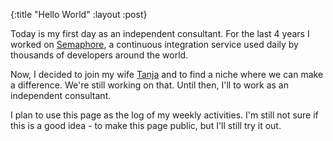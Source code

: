 {:title "Hello World"
 :layout :post}

Today is my first day as an independent consultant. For the last 4 years I
worked on [Semaphore](https://semaphoreci.com), a continuous integration service
used daily by thousands of developers around the world.

Now, I decided to join my wife [Tanja](http://hackberry.co) and to find a niche
where we can make a difference. We're still working on that. Until then, I'll to
work as an independent consultant.

I plan to use this page as the log of my weekly activities. I'm still not sure if
this is a good idea - to make this page public, but I'll still try it out.
